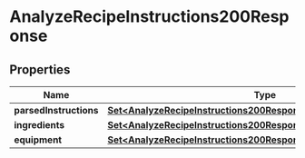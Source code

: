 

# AnalyzeRecipeInstructions200Response

## Properties

Name | Type | Description | Notes
------------ | ------------- | ------------- | -------------
**parsedInstructions** | [**Set&lt;AnalyzeRecipeInstructions200ResponseParsedInstructionsInner&gt;**](AnalyzeRecipeInstructions200ResponseParsedInstructionsInner.md) |  | 
**ingredients** | [**Set&lt;AnalyzeRecipeInstructions200ResponseIngredientsInner&gt;**](AnalyzeRecipeInstructions200ResponseIngredientsInner.md) |  | 
**equipment** | [**Set&lt;AnalyzeRecipeInstructions200ResponseIngredientsInner&gt;**](AnalyzeRecipeInstructions200ResponseIngredientsInner.md) |  | 





